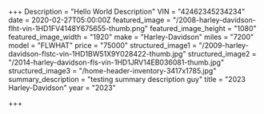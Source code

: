 +++
Description = "Hello World Description"
VIN = "42462345234234"
date = 2020-02-27T05:00:00Z
featured_image = "/2008-harley-davidson-flht-vin-1HD1FV4148Y675655-thumb.png"
featured_image_height = "1080"
featured_image_width = "1920"
make = "Harley-Davidson"
miles = "7200"
model = "FLWHAT"
price = "75000"
structured_image1 = "/2009-harley-davidson-flstc-vin-1HD1BW51X9Y028422-thumb.jpg"
structured_image2 = "/2014-harley-davidson-fls-vin-1HD1JRV14EB036081-thumb.jpg"
structured_image3 = "/home-header-inventory-3417x1785.jpg"
summary_description = "testing summary description guy"
title = "2023 Harley-Davidson"
year = "2023"

+++
